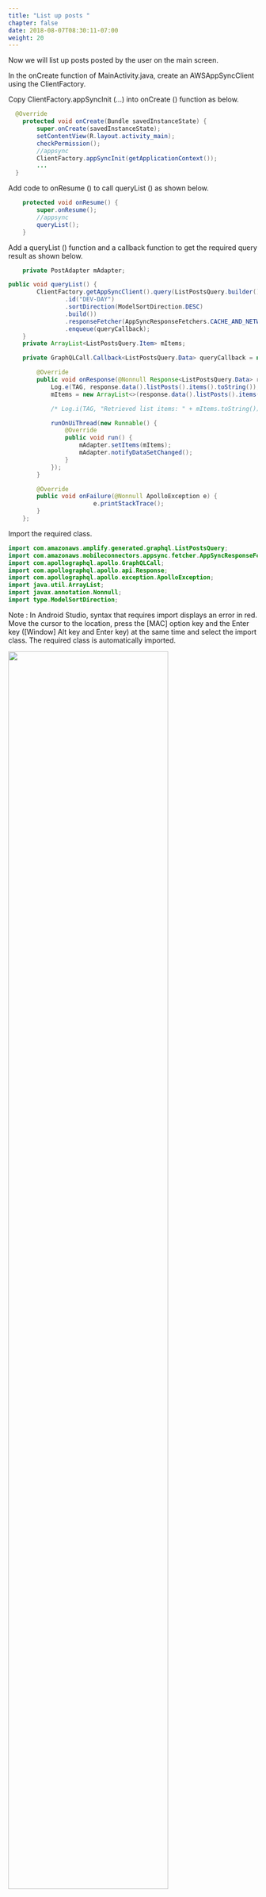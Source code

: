 ```yaml
---
title: "List up posts "
chapter: false
date: 2018-08-07T08:30:11-07:00
weight: 20
---
```


Now we will list up posts posted by the user on the main screen.

In the onCreate function of MainActivity.java, create an AWSAppSyncClient using the ClientFactory.

Copy ClientFactory.appSyncInit (...) into onCreate () function as below.

```java
  @Override
    protected void onCreate(Bundle savedInstanceState) {
        super.onCreate(savedInstanceState);
        setContentView(R.layout.activity_main);
        checkPermission();
        //appsync
        ClientFactory.appSyncInit(getApplicationContext());
        ...
  }
```



Add code to onResume () to call queryList () as shown below.

```java
    protected void onResume() {
        super.onResume();
        //appsync
        queryList();
    }
```

Add a queryList () function and a callback function to get the required query result as shown below.

```java
    private PostAdapter mAdapter;

public void queryList() {
        ClientFactory.getAppSyncClient().query(ListPostsQuery.builder()
                .id("DEV-DAY")
                .sortDirection(ModelSortDirection.DESC)
                .build())
                .responseFetcher(AppSyncResponseFetchers.CACHE_AND_NETWORK)
                .enqueue(queryCallback);
    }
    private ArrayList<ListPostsQuery.Item> mItems;

    private GraphQLCall.Callback<ListPostsQuery.Data> queryCallback = new GraphQLCall.Callback<ListPostsQuery.Data>() {

        @Override
        public void onResponse(@Nonnull Response<ListPostsQuery.Data> response) {
            Log.e(TAG, response.data().listPosts().items().toString());
            mItems = new ArrayList<>(response.data().listPosts().items());

            /* Log.i(TAG, "Retrieved list items: " + mItems.toString()); */

            runOnUiThread(new Runnable() {
                @Override
                public void run() {
                    mAdapter.setItems(mItems);
                    mAdapter.notifyDataSetChanged();
                }
            });
        }

        @Override
        public void onFailure(@Nonnull ApolloException e) {
						e.printStackTrace();
        }
    };
```

Import the required class.

```java
import com.amazonaws.amplify.generated.graphql.ListPostsQuery;
import com.amazonaws.mobileconnectors.appsync.fetcher.AppSyncResponseFetchers;
import com.apollographql.apollo.GraphQLCall;
import com.apollographql.apollo.api.Response;
import com.apollographql.apollo.exception.ApolloException;
import java.util.ArrayList;
import javax.annotation.Nonnull;
import type.ModelSortDirection;

```
Note : In Android Studio, syntax that requires import displays an error in red. Move the cursor to the location, press the [MAC] option key and the Enter key ([Window] Alt key and Enter key) at the same time and select the import class. The required class is automatically imported.

<img src="/images/optionenter.png" width="80%" hight="80%">
<img src="/images/importclass.png" width="80%" hight="80%">


Posts are listup via RecyclerView. Create a PostAdapter class for use with the RecyclerView.

PostAdapter.java 

```java
package com.example.socialandroidapp;


import android.content.Context;
import android.util.Log;
import android.view.LayoutInflater;
import android.view.View;
import android.view.ViewGroup;
import android.widget.Button;
import android.widget.ImageView;
import android.widget.TextView;

import com.amazonaws.ClientConfiguration;
import com.amazonaws.Protocol;
import com.amazonaws.amplify.generated.graphql.ListPostsQuery;
import com.amazonaws.services.s3.AmazonS3Client;
import com.squareup.picasso.Picasso;

import java.net.URL;
import java.util.ArrayList;
import java.util.Date;
import java.util.List;

import androidx.annotation.NonNull;
import androidx.recyclerview.widget.RecyclerView;


public class PostAdapter extends RecyclerView.Adapter<PostAdapter.Holder> {

    private static String TAG = "dev-day-item";
    private LayoutInflater mInflater;
    private List<ListPostsQuery.Item> mData = new ArrayList<>();
    private Context ctx;

    PostAdapter(Context context) {
        ctx = context;
        this.mInflater = LayoutInflater.from(context);
    }

    @NonNull
    @Override
    public PostAdapter.Holder onCreateViewHolder(@NonNull ViewGroup viewGroup, int i) {
        View view = mInflater.inflate(R.layout.post_item, viewGroup, false);
        Holder holder = new Holder(view);
        return holder;
    }


    @Override
    public void onBindViewHolder(@NonNull final PostAdapter.Holder holder, int i) {
        holder.bindData(mData.get(i));

        ListPostsQuery.Photo so = mData.get(i).photo();

        String bucketName = so.fragments().s3Object().bucket();
        String pName = so.fragments().s3Object().key();

        ClientConfiguration clientConfig = new ClientConfiguration();
        clientConfig.setProtocol(Protocol.HTTP);

        AmazonS3Client s3 = new AmazonS3Client(ClientFactory.getAWSCredentials(), clientConfig);

        long d = System.currentTimeMillis() + (2 * 24 * 60 * 60 * 1000);

        URL url = s3.generatePresignedUrl(bucketName, pName, new Date(d));

        final String tmpStr = url.toString();
        Log.e(TAG, "URL = " + tmpStr);

        //new DownloadImageFromInternet(ctx, holder.iv).execute(tmpStr);
        Picasso.get().load(tmpStr).into(holder.iv);
    }

    @Override
    public int getItemCount() {
        return mData.size();
    }

    public void setItems(List<ListPostsQuery.Item> items) {
        mData = items;
    }



    public class Holder extends RecyclerView.ViewHolder {
        private TextView writerTxt, contentsTxt, titleTxt;

        private ImageView iv;
        private Button translateBtn;

        public Holder(View view) {
            super(view);

            iv = view.findViewById(R.id.contentImg);
            writerTxt = view.findViewById(R.id.writer);
            contentsTxt = view.findViewById(R.id.contents);
            titleTxt = view.findViewById(R.id.title);
            translateBtn = view.findViewById(R.id.translateBtn);
        }

        void bindData(final ListPostsQuery.Item item) {

            writerTxt.setText(item.author());
            contentsTxt.setText(item.content());
            titleTxt.setText(item.title());


        }
    }
}

```

Create and link PostAdapter for RecyclerView.

Write the following at the bottom of onCreate () function of MainActivity.java

```java
import androidx.recyclerview.widget.LinearLayoutManager;

protected void onCreate(Bundle savedInstanceState) {
  ...
    mAdapter = new PostAdapter(getApplicationContext());

    recyclerView = findViewById(R.id.itemlist);
    recyclerView.setLayoutManager(new LinearLayoutManager(this));
    recyclerView.setHasFixedSize(true);
    recyclerView.setAdapter(mAdapter);
}
```

Now when you run the app, you'll see the first post you made in Posting.

<img src="/images/main-list.png" width="30%" hight="30%">

